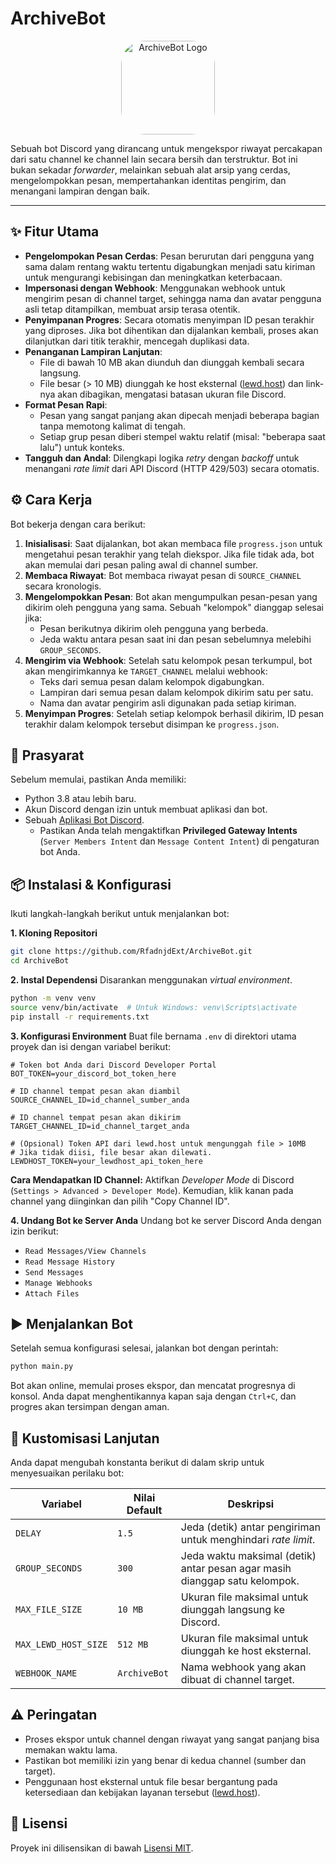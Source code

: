 # ArchiveBot

<p align="center">
  <img src="https://cdn.lewd.host/TFif7zxf.png" alt="ArchiveBot Logo" width="150" style="border-radius: 25%"/>
</p>

Sebuah bot Discord yang dirancang untuk mengekspor riwayat percakapan dari satu channel ke channel lain secara bersih dan terstruktur. Bot ini bukan sekadar _forwarder_, melainkan sebuah alat arsip yang cerdas, mengelompokkan pesan, mempertahankan identitas pengirim, dan menangani lampiran dengan baik.

---

## ✨ Fitur Utama

- **Pengelompokan Pesan Cerdas**: Pesan berurutan dari pengguna yang sama dalam rentang waktu tertentu digabungkan menjadi satu kiriman untuk mengurangi kebisingan dan meningkatkan keterbacaan.
- **Impersonasi dengan Webhook**: Menggunakan webhook untuk mengirim pesan di channel target, sehingga nama dan avatar pengguna asli tetap ditampilkan, membuat arsip terasa otentik.
- **Penyimpanan Progres**: Secara otomatis menyimpan ID pesan terakhir yang diproses. Jika bot dihentikan dan dijalankan kembali, proses akan dilanjutkan dari titik terakhir, mencegah duplikasi data.
- **Penanganan Lampiran Lanjutan**:
  - File di bawah 10 MB akan diunduh dan diunggah kembali secara langsung.
  - File besar (> 10 MB) diunggah ke host eksternal ([lewd.host](https://lewd.host/)) dan link-nya akan dibagikan, mengatasi batasan ukuran file Discord.
- **Format Pesan Rapi**:
  - Pesan yang sangat panjang akan dipecah menjadi beberapa bagian tanpa memotong kalimat di tengah.
  - Setiap grup pesan diberi stempel waktu relatif (misal: "beberapa saat lalu") untuk konteks.
- **Tangguh dan Andal**: Dilengkapi logika _retry_ dengan _backoff_ untuk menangani _rate limit_ dari API Discord (HTTP 429/503) secara otomatis.

## ⚙️ Cara Kerja

Bot bekerja dengan cara berikut:

1.  **Inisialisasi**: Saat dijalankan, bot akan membaca file `progress.json` untuk mengetahui pesan terakhir yang telah diekspor. Jika file tidak ada, bot akan memulai dari pesan paling awal di channel sumber.
2.  **Membaca Riwayat**: Bot membaca riwayat pesan di `SOURCE_CHANNEL` secara kronologis.
3.  **Mengelompokkan Pesan**: Bot akan mengumpulkan pesan-pesan yang dikirim oleh pengguna yang sama. Sebuah "kelompok" dianggap selesai jika:
    - Pesan berikutnya dikirim oleh pengguna yang berbeda.
    - Jeda waktu antara pesan saat ini dan pesan sebelumnya melebihi `GROUP_SECONDS`.
4.  **Mengirim via Webhook**: Setelah satu kelompok pesan terkumpul, bot akan mengirimkannya ke `TARGET_CHANNEL` melalui webhook:
    - Teks dari semua pesan dalam kelompok digabungkan.
    - Lampiran dari semua pesan dalam kelompok dikirim satu per satu.
    - Nama dan avatar pengirim asli digunakan pada setiap kiriman.
5.  **Menyimpan Progres**: Setelah setiap kelompok berhasil dikirim, ID pesan terakhir dalam kelompok tersebut disimpan ke `progress.json`.

## 🚀 Prasyarat

Sebelum memulai, pastikan Anda memiliki:

- Python 3.8 atau lebih baru.
- Akun Discord dengan izin untuk membuat aplikasi dan bot.
- Sebuah [Aplikasi Bot Discord](https://discord.com/developers/applications).
  - Pastikan Anda telah mengaktifkan **Privileged Gateway Intents** (`Server Members Intent` dan `Message Content Intent`) di pengaturan bot Anda.

## 📦 Instalasi & Konfigurasi

Ikuti langkah-langkah berikut untuk menjalankan bot:

**1. Kloning Repositori**

```bash
git clone https://github.com/RfadnjdExt/ArchiveBot.git
cd ArchiveBot
```

**2. Instal Dependensi**
Disarankan menggunakan _virtual environment_.

```bash
python -m venv venv
source venv/bin/activate  # Untuk Windows: venv\Scripts\activate
pip install -r requirements.txt
```

**3. Konfigurasi Environment**
Buat file bernama `.env` di direktori utama proyek dan isi dengan variabel berikut:

```env
# Token bot Anda dari Discord Developer Portal
BOT_TOKEN=your_discord_bot_token_here

# ID channel tempat pesan akan diambil
SOURCE_CHANNEL_ID=id_channel_sumber_anda

# ID channel tempat pesan akan dikirim
TARGET_CHANNEL_ID=id_channel_target_anda

# (Opsional) Token API dari lewd.host untuk mengunggah file > 10MB
# Jika tidak diisi, file besar akan dilewati.
LEWDHOST_TOKEN=your_lewdhost_api_token_here
```

**Cara Mendapatkan ID Channel:**
Aktifkan _Developer Mode_ di Discord (`Settings > Advanced > Developer Mode`). Kemudian, klik kanan pada channel yang diinginkan dan pilih "Copy Channel ID".

**4. Undang Bot ke Server Anda**
Undang bot ke server Discord Anda dengan izin berikut:

- `Read Messages/View Channels`
- `Read Message History`
- `Send Messages`
- `Manage Webhooks`
- `Attach Files`

## ▶️ Menjalankan Bot

Setelah semua konfigurasi selesai, jalankan bot dengan perintah:

```bash
python main.py
```

Bot akan online, memulai proses ekspor, dan mencatat progresnya di konsol. Anda dapat menghentikannya kapan saja dengan `Ctrl+C`, dan progres akan tersimpan dengan aman.

## 🔧 Kustomisasi Lanjutan

Anda dapat mengubah konstanta berikut di dalam skrip untuk menyesuaikan perilaku bot:

| Variabel             | Nilai Default | Deskripsi                                                                  |
| -------------------- | ------------- | -------------------------------------------------------------------------- |
| `DELAY`              | `1.5`         | Jeda (detik) antar pengiriman untuk menghindari _rate limit_.              |
| `GROUP_SECONDS`      | `300`         | Jeda waktu maksimal (detik) antar pesan agar masih dianggap satu kelompok. |
| `MAX_FILE_SIZE`      | `10 MB`       | Ukuran file maksimal untuk diunggah langsung ke Discord.                   |
| `MAX_LEWD_HOST_SIZE` | `512 MB`      | Ukuran file maksimal untuk diunggah ke host eksternal.                     |
| `WEBHOOK_NAME`       | `ArchiveBot`  | Nama webhook yang akan dibuat di channel target.                           |

## ⚠️ Peringatan

- Proses ekspor untuk channel dengan riwayat yang sangat panjang bisa memakan waktu lama.
- Pastikan bot memiliki izin yang benar di kedua channel (sumber dan target).
- Penggunaan host eksternal untuk file besar bergantung pada ketersediaan dan kebijakan layanan tersebut ([lewd.host](https://lewd.host/)).

## 📜 Lisensi

Proyek ini dilisensikan di bawah [Lisensi MIT](LICENSE).
